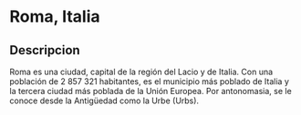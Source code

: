 # Roma, Italia

## Descripcion
Roma es una ciudad, capital de la región del Lacio y de Italia. Con una población de 2 857 321 habitantes,​ es el municipio más poblado de Italia y la tercera ciudad más poblada de la Unión Europea.​ Por antonomasia, se le conoce desde la Antigüedad como la Urbe (Urbs).